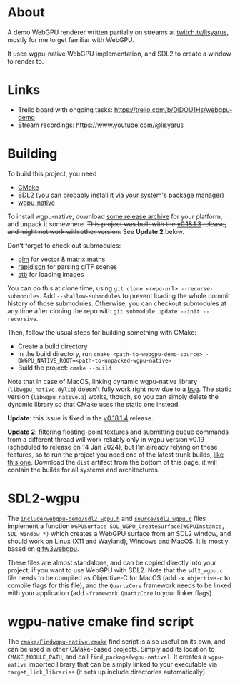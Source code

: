 # About

A demo WebGPU renderer written partially on streams at [twitch.tv/lisyarus](twitch.tv/lisyarus), mostly for me to get familiar with WebGPU.

It uses wgpu-native WebGPU implementation, and SDL2 to create a window to render to.

# Links

* Trello board with ongoing tasks: https://trello.com/b/DlDOU1Hs/webgpu-demo
* Stream recordings: https://www.youtube.com/@lisyarus

# Building

To build this project, you need
* [CMake](https://cmake.org)
* [SDL2](https://www.libsdl.org/) (you can probably install it via your system's package manager)
* [wgpu-native](https://github.com/gfx-rs/wgpu-native)

To install wgpu-native, download [some release archive](https://github.com/gfx-rs/wgpu-native/releases) for your platform, and unpack it somewhere. ~~This project was built with the [v0.18.1.3](https://github.com/gfx-rs/wgpu-native/releases/tag/v0.18.1.3) release, and might not work with other version.~~ See **Update 2** below.

Don't forget to check out submodules:
* [glm](https://github.com/g-truc/glm) for vector & matrix maths
* [rapidjson](https://github.com/Tencent/rapidjson) for parsing glTF scenes
* [stb](https://github.com/nothings/stb) for loading images

You can do this at clone time, using `git clone <repo-url> --recurse-submodules`. Add `--shallow-submodules` to prevent loading the whole commit history of those submodules. Otherwise, you can checkout submodules at any time after cloning the repo with `git submodule update --init --recursive`.

Then, follow the usual steps for building something with CMake:
* Create a build directory
* In the build directory, run `cmake <path-to-webgpu-demo-source> -DWGPU_NATIVE_ROOT=<path-to-unpacked-wgpu-native>`
* Build the project: `cmake --build .`

Note that in case of MacOS, linking dynamic wgpu-native library (`libwgpu_native.dylib`) doesn't fully work right now due to a [bug](https://github.com/gfx-rs/wgpu-native/issues/329). The static version (`libwgpu_native.a`) works, though, so you can simply delete the dynamic library so that CMake uses the static one instead.

**Update**: this issue is fixed in the [v0.18.1.4](https://github.com/gfx-rs/wgpu-native/releases/tag/v0.18.1.4) release.

**Update 2**: filtering floating-point textures and submitting queue commands from a different thread will work reliably only in wgpu version v0.19 (scheduled to release on 14 Jan 2024), but I'm already relying on these features, so to run the project you need one of the latest trunk builds, [like this one](https://github.com/gfx-rs/wgpu-native/actions/runs/7192422937). Download the `dist` artifact from the bottom of this page, it will contain the builds for all systems and architectures.

# SDL2-wgpu

The [`include/webgpu-demo/sdl2_wgpu.h`](https://github.com/lisyarus/webgpu-demo/blob/main/include/webgpu-demo/sdl_wgpu.h) and [`source/sdl2_wgpu.c`](https://github.com/lisyarus/webgpu-demo/blob/main/source/sdl_wgpu.c) files implement a function `WGPUSurface SDL_WGPU_CreateSurface(WGPUInstance, SDL_Window *)` which creates a WebGPU surface from an SDL2 window, and should work on Linux (X11 and Wayland), Windows and MacOS. It is mostly based on [glfw3webgpu](https://github.com/eliemichel/glfw3webgpu/blob/main/glfw3webgpu.c).

These files are almost standalone, and can be copied directly into your project, if you want to use WebGPU with SDL2. Note that the `sdl2_wgpu.c` file needs to be compiled as Objective-C for MacOS (add `-x objective-c` to compile flags for this file), and the `QuartzCore` framework needs to be linked with your application (add `-framework QuartzCore` to your linker flags).

# wgpu-native cmake find script

The [`cmake/Findwgpu-native.cmake`](https://github.com/lisyarus/webgpu-demo/blob/main/cmake/Findwgpu-native.cmake) find script is also useful on its own, and can be used in other CMake-based projects. Simply add its location to `CMAKE_MODULE_PATH`, and call `find_package(wgpu-native)`. It creates a `wgpu-native` imported library that can be simply linked to your executable via `target_link_libraries` (it sets up include directories automatically).
